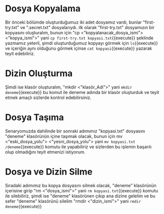 # Dosya Kopyalama

Bir önceki bölümde oluşturduğumuz iki adet dosyamız vardı, bunlar "first-try.txt" ve ".secret.txt" dosyalarıydı.
ilk olarak "first-try.txt" dosyamızın bir kopyasını oluşturalım, bunun için "cp <"kopyalanacak_dosya_ismi"> <"kopya_ismi">" yani `cp first-try.txt kopyasi.txt`{{execute}} şeklinde yazmamız yeterli, şimdi oluşturduğumuz kopyayı görmek için `ls`{{execute}} ve içeriğin aynı olduğunu görmek içinse `cat kopyasi`{{execute}} yazarak teyit edebiliriz.

# Dizin Oluşturma

Şimdi ise klasör oluşturalım, "mkdir <"klasör_Adi">" yani `mkdir deneme`{{execute}} bu komut ile deneme adında bir klasör oluşturduk ve teyit etmek amaçlı sizlerde kontrol edebilirsiniz.

# Dosya Taşıma

Senaryomuzda dahilinde bir sonraki adımımız "kopyasi.txt" dosyasını "deneme" klasörünün içine taşımak olacak, bunun için mv <"eski_dosya_yolu"> <"yesni_dosya_yolu">  yani `mv kopyasi.txt /deneme`{{execute}} komutu ile yapabiliriz ve sizlerden bu işlemin başarılı olup olmadığını teyit etmenizi istiyorum.

# Dosya ve Dizin Silme

Sıradaki adımımız bu kopya dosyasını silmek olacak, "deneme" klasörünün içerisine girip "rm <"dosya_ismi">" yani `rm kopyasi.txt`{{execute}} komutu ile silebiliriz, şimdi ise "deneme" klasörünen çıkıp ana dizine gelelim ve bu sefer "deneme" klasörünü silelim "rmdir <"dizin_ismi">" yani `rmdir deneme`{{execute}}
